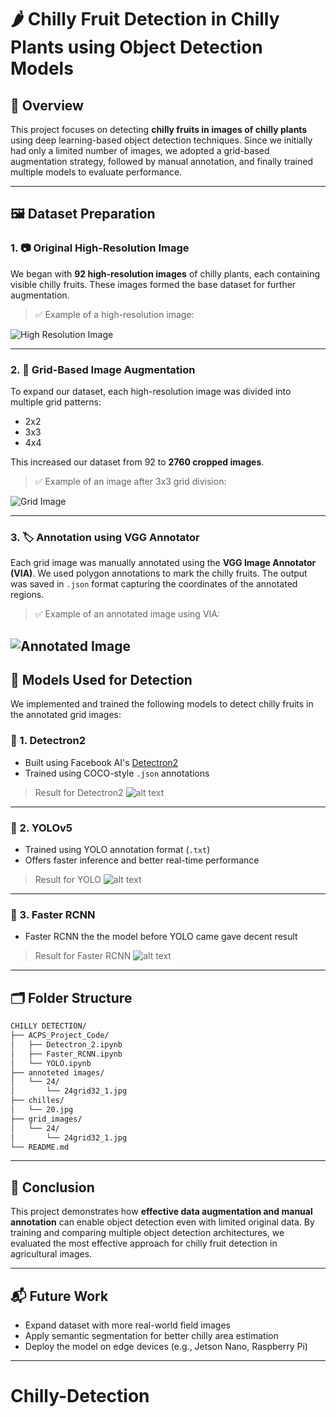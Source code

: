 # 🌶️ Chilly Fruit Detection in Chilly Plants using Object Detection Models

## 📌 Overview

This project focuses on detecting **chilly fruits in images of chilly plants** using deep learning-based object detection techniques. Since we initially had only a limited number of images, we adopted a grid-based augmentation strategy, followed by manual annotation, and finally trained multiple models to evaluate performance.

---

## 🖼️ Dataset Preparation

### 1. 📷 Original High-Resolution Image

We began with **92 high-resolution images** of chilly plants, each containing visible chilly fruits. These images formed the base dataset for further augmentation.

> ✅ Example of a high-resolution image:

![High Resolution Image](chilles/20.jpg)

---

### 2. 🧩 Grid-Based Image Augmentation

To expand our dataset, each high-resolution image was divided into multiple grid patterns:
- 2x2
- 3x3
- 4x4

This increased our dataset from 92 to **2760 cropped images**.

> ✅ Example of an image after 3x3 grid division:

![Grid Image](grid_images/24/24grid32_1.jpg)

---

### 3. 🏷️ Annotation using VGG Annotator

Each grid image was manually annotated using the **VGG Image Annotator (VIA)**. We used polygon annotations to mark the chilly fruits. The output was saved in `.json` format capturing the coordinates of the annotated regions.

> ✅ Example of an annotated image using VIA:

![Annotated Image](annoteted%20images/24/24grid32_1.jpg)
---

## 🤖 Models Used for Detection

We implemented and trained the following models to detect chilly fruits in the annotated grid images:

### 🔹 1. Detectron2
- Built using Facebook AI's [Detectron2](https://github.com/facebookresearch/detectron2)
- Trained using COCO-style `.json` annotations

>Result for Detectron2
![alt text](image.png)

---

### 🔹 2. YOLOv5
- Trained using YOLO annotation format (`.txt`)
- Offers faster inference and better real-time performance

> Result for YOLO
![alt text](image-2.png)
---

### 🔹 3. Faster RCNN
- Faster RCNN the the model before YOLO came gave decent result

> Result for Faster RCNN
![alt text](image-1.png)



---

## 🗂️ Folder Structure

```bash
CHILLY DETECTION/
├── ACPS_Project_Code/
│   ├── Detectron_2.ipynb
│   ├── Faster_RCNN.ipynb
│   └── YOLO.ipynb
├── annoteted images/
│   └── 24/
│       └── 24grid32_1.jpg
├── chilles/
│   └── 20.jpg
├── grid_images/
│   └── 24/
│       └── 24grid32_1.jpg
└── README.md

```


---

## 📌 Conclusion

This project demonstrates how **effective data augmentation and manual annotation** can enable object detection even with limited original data. By training and comparing multiple object detection architectures, we evaluated the most effective approach for chilly fruit detection in agricultural images.

---

## 📬 Future Work

- Expand dataset with more real-world field images
- Apply semantic segmentation for better chilly area estimation
- Deploy the model on edge devices (e.g., Jetson Nano, Raspberry Pi)

---
# Chilly-Detection

